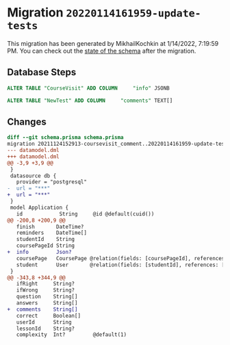 # Migration `20220114161959-update-tests`

This migration has been generated by MikhailKochkin at 1/14/2022, 7:19:59 PM.
You can check out the [state of the schema](./schema.prisma) after the migration.

## Database Steps

```sql
ALTER TABLE "CourseVisit" ADD COLUMN     "info" JSONB

ALTER TABLE "NewTest" ADD COLUMN     "comments" TEXT[]
```

## Changes

```diff
diff --git schema.prisma schema.prisma
migration 20211124152913-coursevisit_comment..20220114161959-update-tests
--- datamodel.dml
+++ datamodel.dml
@@ -3,9 +3,9 @@
 }
 datasource db {
   provider = "postgresql"
-  url = "***"
+  url = "***"
 }
 model Application {
   id            String     @id @default(cuid())
@@ -200,8 +200,9 @@
   finish       DateTime?
   reminders    DateTime[]
   studentId    String
   coursePageId String
+  info         Json?
   coursePage   CoursePage @relation(fields: [coursePageId], references: [id])
   student      User       @relation(fields: [studentId], references: [id])
 }
@@ -343,8 +344,9 @@
   ifRight     String?
   ifWrong     String?
   question    String[]
   answers     String[]
+  comments    String[]
   correct     Boolean[]
   userId      String
   lessonId    String?
   complexity  Int?         @default(1)
```


